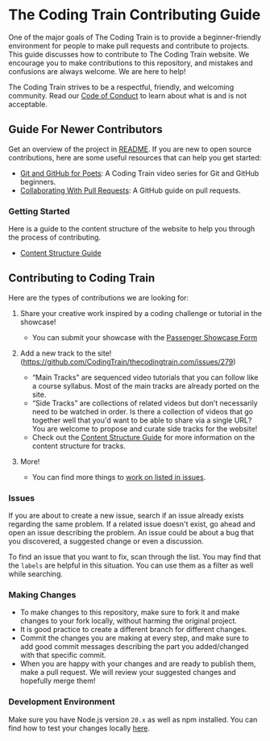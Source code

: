 # The Coding Train Contributing Guide

One of the major goals of The Coding Train is to provide a beginner-friendly environment for people to make pull requests and contribute to projects. This guide discusses how to contribute to The Coding Train website. We encourage you to make contributions to this repository, and mistakes and confusions are always welcome. We are here to help!

The Coding Train strives to be a respectful, friendly, and welcoming community. Read our [Code of Conduct](https://github.com/CodingTrain/thecodingtrain.com/blob/main/CODE_OF_CONDUCT.md) to learn about what is and is not acceptable.

## Guide For Newer Contributors

Get an overview of the project in [README](https://github.com/CodingTrain/thecodingtrain.com#readme). If you are new to open source contributions, here are some useful resources that can help you get started:

- [Git and GitHub for Poets](https://www.youtube.com/playlist?list=PLRqwX-V7Uu6ZF9C0YMKuns9sLDzK6zoiV): A Coding Train video series for Git and GitHub beginners.
- [Collaborating With Pull Requests](https://docs.github.com/en/pull-requests/collaborating-with-pull-requests): A GitHub guide on pull requests.

### Getting Started

Here is a guide to the content structure of the website to help you through the process of contributing.

- [Content Structure Guide](https://github.com/CodingTrain/thecodingtrain.com/blob/main/content/pages/guides/content-structure-guide.md)

## Contributing to Coding Train

Here are the types of contributions we are looking for:

1. Share your creative work inspired by a coding challenge or tutorial in the showcase!

   - You can submit your showcase with the [Passenger Showcase Form](https://thecodingtrain.com/submit)

2. Add a new track to the site! (https://github.com/CodingTrain/thecodingtrain.com/issues/279)

   - “Main Tracks” are sequenced video tutorials that you can follow like a course syllabus. Most of the main tracks are already ported on the site.
   - “Side Tracks” are collections of related videos but don’t necessarily need to be watched in order. Is there a collection of videos that go together well that you'd want to be able to share via a single URL? You are welcome to propose and curate side tracks for the website!
   - Check out the [Content Structure Guide](https://github.com/CodingTrain/thecodingtrain.com/blob/main/content/pages/guides/content-structure-guide.md) for more information on the content structure for tracks.

3. More!
   - You can find more things to [work on listed in issues](https://github.com/CodingTrain/thecodingtrain.com/issues).

### Issues

If you are about to create a new issue, search if an issue already exists regarding the same problem. If a related issue doesn't exist, go ahead and open an issue describing the problem. An issue could be about a bug that you discovered, a suggested change or even a discussion.

To find an issue that you want to fix, scan through the list. You may find that the `labels` are helpful in this situation. You can use them as a filter as well while searching.

### Making Changes

- To make changes to this repository, make sure to fork it and make changes to your fork locally, without harming the original project.
- It is good practice to create a different branch for different changes.
- Commit the changes you are making at every step, and make sure to add good commit messages describing the part you added/changed with that specific commit.
- When you are happy with your changes and are ready to publish them, make a pull request. We will review your suggested changes and hopefully merge them!

### Development Environment

Make sure you have Node.js version `20.x` as well as npm installed. You can find how to test your changes locally [here](https://github.com/CodingTrain/thecodingtrain.com#development-info).
